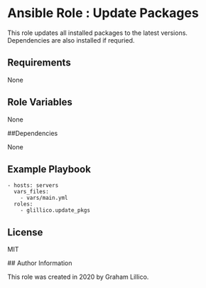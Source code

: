 # Ansible Role : Update Packages

This role updates all installed packages to the latest versions. Dependencies are also installed if requried.

## Requirements

None

## Role Variables

None

##Dependencies

None

## Example Playbook

    - hosts: servers
      vars_files:
        - vars/main.yml
      roles:
        - glillico.update_pkgs

## License

MIT

## Author Information

This role was created in 2020 by Graham Lillico.